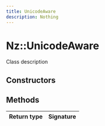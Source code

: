 ```yaml
---
title: UnicodeAware
description: Nothing
---
```


# Nz::UnicodeAware

Class description

## Constructors


## Methods

| Return type | Signature |
| ----------- | --------- |
